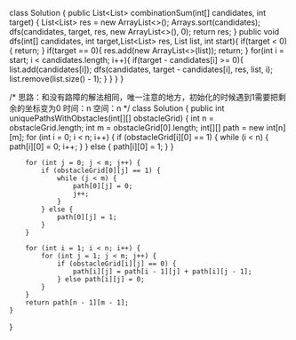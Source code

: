 class Solution {
    public List<List<Integer>> combinationSum(int[] candidates, int target) {
        List<List<Integer>> res = new ArrayList<>();
        Arrays.sort(candidates);
        dfs(candidates, target, res, new ArrayList<>(), 0);
        return res;
    }
    public void dfs(int[] candidates, int target,List<List<Integer>> res, List<Integer> list, int start){
        if(target < 0){
            return;
        }
        if(target == 0){
            res.add(new ArrayList<>(list));
            return;
        }
        for(int i = start; i < candidates.length; i++){
            if(target - candidates[i] >= 0){   
                list.add(candidates[i]);
                dfs(candidates, target - candidates[i], res, list, i);
                list.remove(list.size() - 1);
            } 
        }
    }
}

/*
思路：和没有路障的解法相同，唯一注意的地方，初始化的时候遇到1需要把剩余的坐标变为0
时间：n
空间：n
*/
class Solution {
    public int uniquePathsWithObstacles(int[][] obstacleGrid) {
        int n = obstacleGrid.length;
        int m = obstacleGrid[0].length;
        int[][] path = new int[n][m];
        for (int i = 0; i < n; i++) {
            if (obstacleGrid[i][0] == 1) {
                while (i < n) {
                    path[i][0] = 0;
                    i++;
                }
            } else {
                path[i][0] = 1;
            }
        }

        for (int j = 0; j < m; j++) {
            if (obstacleGrid[0][j] == 1) {
                while (j < m) {
                    path[0][j] = 0;
                    j++;
                }
            } else {
                path[0][j] = 1;
            }
        }

        for (int i = 1; i < n; i++) {
            for (int j = 1; j < m; j++) {
                if (obstacleGrid[i][j] == 0) {
                    path[i][j] = path[i - 1][j] + path[i][j - 1];
                } else path[i][j] = 0;
            }
        }
        return path[n - 1][m - 1];
    }
}
